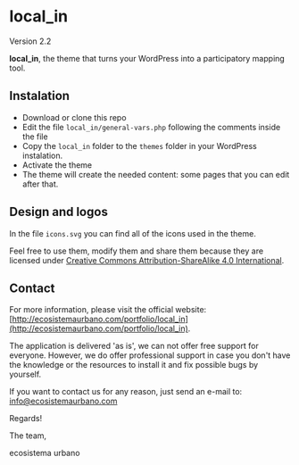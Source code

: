 local_in
========
Version 2.2

**local_in**, the theme that turns your WordPress into a participatory mapping tool.

## Instalation
+ Download or clone this repo
+ Edit the file `local_in/general-vars.php` following the comments inside the file
+ Copy the `local_in` folder to the `themes` folder in your WordPress instalation.
+ Activate the theme
+ The theme will create the needed content: some pages that you can edit after that.

## Design and logos
In the file `icons.svg` you can find all of the icons used in the theme.

Feel free to use them, modify them and share them because they are licensed under [Creative Commons Attribution-ShareAlike 4.0 International](http://creativecommons.org/licenses/by-sa/4.0/).

## Contact
For more information, please visit the official website: [http://ecosistemaurbano.com/portfolio/local_in](http://ecosistemaurbano.com/portfolio/local_in).

The application is delivered 'as is', we can not offer free support for everyone. However, we do offer professional support in case you don't have the knowledge or the resources to install it and fix possible bugs by yourself. 

If you want to contact us for any reason, just send an e-mail to: [info@ecosistemaurbano.com](mailto:info@ecosistemaurbano.org)

Regards!

The team,

ecosistema urbano
